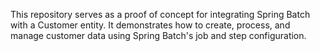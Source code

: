 This repository serves as a proof of concept for integrating Spring Batch with a Customer entity. It demonstrates how to create, process, and manage customer data using Spring Batch's job and step configuration.
